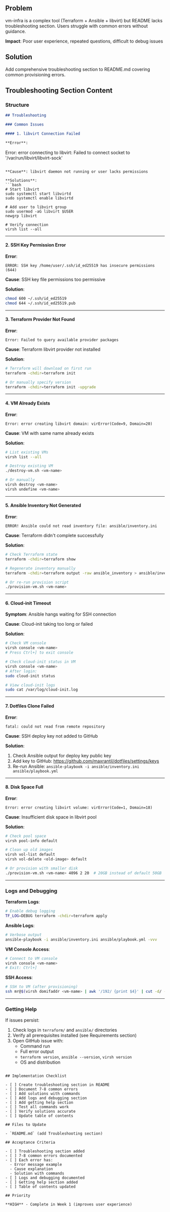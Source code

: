 ## Problem

vm-infra is a complex tool (Terraform + Ansible + libvirt) but README lacks troubleshooting section. Users struggle with common errors without guidance.

**Impact**: Poor user experience, repeated questions, difficult to debug issues

## Solution

Add comprehensive troubleshooting section to README.md covering common provisioning errors.

## Troubleshooting Section Content

### Structure

```markdown
## Troubleshooting

### Common Issues

#### 1. libvirt Connection Failed

**Error**:
```
Error: error connecting to libvirt: Failed to connect socket to '/var/run/libvirt/libvirt-sock'
```

**Cause**: libvirt daemon not running or user lacks permissions

**Solutions**:
```bash
# Start libvirt
sudo systemctl start libvirtd
sudo systemctl enable libvirtd

# Add user to libvirt group
sudo usermod -aG libvirt $USER
newgrp libvirt

# Verify connection
virsh list --all
```

---

#### 2. SSH Key Permission Error

**Error**:
```
ERROR: SSH key /home/user/.ssh/id_ed25519 has insecure permissions (644)
```

**Cause**: SSH key file permissions too permissive

**Solution**:
```bash
chmod 600 ~/.ssh/id_ed25519
chmod 644 ~/.ssh/id_ed25519.pub
```

---

#### 3. Terraform Provider Not Found

**Error**:
```
Error: Failed to query available provider packages
```

**Cause**: Terraform libvirt provider not installed

**Solution**:
```bash
# Terraform will download on first run
terraform -chdir=terraform init

# Or manually specify version
terraform -chdir=terraform init -upgrade
```

---

#### 4. VM Already Exists

**Error**:
```
Error: error creating libvirt domain: virError(Code=9, Domain=20)
```

**Cause**: VM with same name already exists

**Solution**:
```bash
# List existing VMs
virsh list --all

# Destroy existing VM
./destroy-vm.sh <vm-name>

# Or manually
virsh destroy <vm-name>
virsh undefine <vm-name>
```

---

#### 5. Ansible Inventory Not Generated

**Error**:
```
ERROR! Ansible could not read inventory file: ansible/inventory.ini
```

**Cause**: Terraform didn't complete successfully

**Solution**:
```bash
# Check Terraform state
terraform -chdir=terraform show

# Regenerate inventory manually
terraform -chdir=terraform output -raw ansible_inventory > ansible/inventory.ini

# Or re-run provision script
./provision-vm.sh <vm-name>
```

---

#### 6. Cloud-init Timeout

**Symptom**: Ansible hangs waiting for SSH connection

**Cause**: Cloud-init taking too long or failed

**Solution**:
```bash
# Check VM console
virsh console <vm-name>
# Press Ctrl+] to exit console

# Check cloud-init status in VM
virsh console <vm-name>
# After login:
sudo cloud-init status

# View cloud-init logs
sudo cat /var/log/cloud-init.log
```

---

#### 7. Dotfiles Clone Failed

**Error**:
```
fatal: could not read from remote repository
```

**Cause**: SSH deploy key not added to GitHub

**Solution**:
1. Check Ansible output for deploy key public key
2. Add key to GitHub: https://github.com/maxrantil/dotfiles/settings/keys
3. Re-run Ansible: `ansible-playbook -i ansible/inventory.ini ansible/playbook.yml`

---

#### 8. Disk Space Full

**Error**:
```
Error: error creating libvirt volume: virError(Code=1, Domain=18)
```

**Cause**: Insufficient disk space in libvirt pool

**Solution**:
```bash
# Check pool space
virsh pool-info default

# Clean up old images
virsh vol-list default
virsh vol-delete <old-image> default

# Or provision with smaller disk
./provision-vm.sh <vm-name> 4096 2 20  # 20GB instead of default 50GB
```

---

### Logs and Debugging

**Terraform Logs**:
```bash
# Enable debug logging
TF_LOG=DEBUG terraform -chdir=terraform apply
```

**Ansible Logs**:
```bash
# Verbose output
ansible-playbook -i ansible/inventory.ini ansible/playbook.yml -vvv
```

**VM Console Access**:
```bash
# Connect to VM console
virsh console <vm-name>
# Exit: Ctrl+]
```

**SSH Access**:
```bash
# SSH to VM (after provisioning)
ssh mr@$(virsh domifaddr <vm-name> | awk '/192/ {print $4}' | cut -d/ -f1)
```

---

### Getting Help

If issues persist:
1. Check logs in `terraform/` and `ansible/` directories
2. Verify all prerequisites installed (see Requirements section)
3. Open GitHub issue with:
   - Command run
   - Full error output
   - `terraform version`, `ansible --version`, `virsh version`
   - OS and distribution
```

## Implementation Checklist

- [ ] Create troubleshooting section in README
- [ ] Document 7-8 common errors
- [ ] Add solutions with commands
- [ ] Add logs and debugging section
- [ ] Add getting help section
- [ ] Test all commands work
- [ ] Verify solutions accurate
- [ ] Update table of contents

## Files to Update

- `README.md` (add Troubleshooting section)

## Acceptance Criteria

- [ ] Troubleshooting section added
- [ ] 7-8 common errors documented
- [ ] Each error has:
  - Error message example
  - Cause explanation
  - Solution with commands
- [ ] Logs and debugging documented
- [ ] Getting help section added
- [ ] Table of contents updated

## Priority

**HIGH** - Complete in Week 1 (improves user experience)
